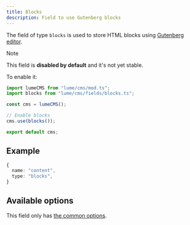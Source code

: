 ```yaml
---
title: Blocks
description: Field to use Gutenberg blocks
---
```


The field of type `blocks` is used to store HTML blocks using
[Gutenberg editor](https://wordpress.org/gutenberg/).

> [!note]
>
> This field is **disabled by default** and it's not yet stable.

To enable it:

```ts
import lumeCMS from "lume/cms/mod.ts";
import blocks from "lume/cms/fields/blocks.ts";

const cms = lumeCMS();

// Enable blocks
cms.use(blocks());

export default cms;
```

## Example

```ts
{
  name: "content",
  type: "blocks",
}
```

## Available options

This field only has
[the common options](../configuration/fields.md#common-field-options).
